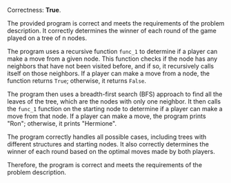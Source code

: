 Correctness: **True**.

The provided program is correct and meets the requirements of the problem description. It correctly determines the winner of each round of the game played on a tree of n nodes.

The program uses a recursive function `func_1` to determine if a player can make a move from a given node. This function checks if the node has any neighbors that have not been visited before, and if so, it recursively calls itself on those neighbors. If a player can make a move from a node, the function returns `True`; otherwise, it returns `False`.

The program then uses a breadth-first search (BFS) approach to find all the leaves of the tree, which are the nodes with only one neighbor. It then calls the `func_1` function on the starting node to determine if a player can make a move from that node. If a player can make a move, the program prints "Ron"; otherwise, it prints "Hermione".

The program correctly handles all possible cases, including trees with different structures and starting nodes. It also correctly determines the winner of each round based on the optimal moves made by both players.

Therefore, the program is correct and meets the requirements of the problem description.